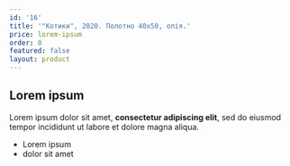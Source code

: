 ```yaml
---
id: '16'
title: '"Котики", 2020. Полотно 40х50, олія.'
price: lorem-ipsum
order: 0
featured: false
layout: product
---
```

## Lorem ipsum

Lorem ipsum dolor sit amet, **consectetur adipiscing elit**, sed do eiusmod tempor incididunt ut labore et dolore magna aliqua.

- Lorem ipsum
- dolor sit amet